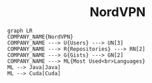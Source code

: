 <h1 align="center">NordVPN</h1>

```mermaid
graph LR
COMPANY_NAME{NordVPN}
COMPANY_NAME ---> U{Users} ---> UN[3]
COMPANY_NAME ---> R{Repositories} ---> RN[2]
COMPANY_NAME ---> G{Gists} ---> GN[2]
COMPANY_NAME ---> ML{Most Used<br>Languages}
ML --> Java[Java]
ML --> Cuda[Cuda]
```

